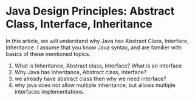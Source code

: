 # Java Design Principles: Abstract Class, Interface, Inheritance

In this article, we will understand why Java has Abstract Class, Interface, Inheritance. I assume that you know Java syntax, and are familier with basics of these mentioned topics.

1. What is Inheritance, Abstract class, Interface? What is an Interface
2. Why Java has Inheritance, Abstract class, Interface?
3. we already have abstract class then why we need interface?
4. why java does not allow multiple inheritance, but allows multiple interfaces implementations.
